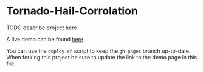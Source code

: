 # Tornado-Hail-Corrolation

TODO describe project here

A live demo can be found [here](http://NYU-CS6313-Projects.github.io/Tornado-Hail-Corrolation/index.html).

You can use the `deploy.sh` script to keep the `gh-pages` branch up-to-date.
When forking this project be sure to update the link to the demo page in this file.
